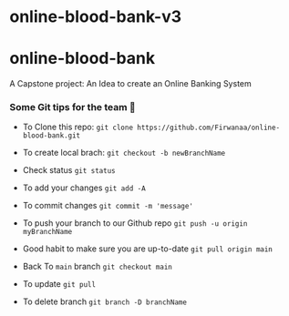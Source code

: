 # online-blood-bank-v3

# online-blood-bank
A Capstone project: An Idea to create an Online Banking System 


### Some Git tips for the team 🧐

* To Clone this repo: 
`git clone https://github.com/Firwanaa/online-blood-bank.git`

* To create local brach:
  `git checkout -b newBranchName`
* Check status
  `git status`
* To add your changes
  `git add -A`
* To commit changes
  `git commit -m 'message'`
* To push your branch to our Github repo
  `git push -u origin myBranchName`

* Good habit to make sure you are up-to-date 
  `git pull origin main`

* Back To `main` branch
  `git checkout main`
* To update
  `git pull`
* To delete branch
  `git branch -D branchName`
